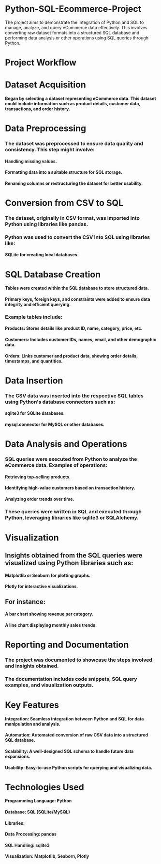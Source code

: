 # Python-SQL-Ecommerce-Project
The project aims to demonstrate the integration of Python and SQL to manage, analyze, and query eCommerce data effectively. This involves converting raw dataset formats into a structured SQL database and performing data analysis or other operations using SQL queries through Python.

# Project Workflow

# Dataset Acquisition
#### Began by selecting a dataset representing eCommerce data. This dataset could include information such as product details, customer data, transactions, and order history.

# Data Preprocessing
### The dataset was preprocessed to ensure data quality and consistency. This step might involve:
#### Handling missing values.
#### Formatting data into a suitable structure for SQL storage.
#### Renaming columns or restructuring the dataset for better usability.

# Conversion from CSV to SQL
### The dataset, originally in CSV format, was imported into Python using libraries like pandas.
### Python was used to convert the CSV into SQL using libraries like:
#### SQLite for creating local databases.

# SQL Database Creation
#### Tables were created within the SQL database to store structured data.
#### Primary keys, foreign keys, and constraints were added to ensure data integrity and efficient querying.
### Example tables include:
#### Products: Stores details like product ID, name, category, price, etc.
#### Customers: Includes customer IDs, names, email, and other demographic data.
#### Orders: Links customer and product data, showing order details, timestamps, and quantities.

# Data Insertion
### The CSV data was inserted into the respective SQL tables using Python's database connectors such as:
#### sqlite3 for SQLite databases.
#### mysql.connector for MySQL or other databases.

# Data Analysis and Operations
### SQL queries were executed from Python to analyze the eCommerce data. Examples of operations:
#### Retrieving top-selling products.
#### Identifying high-value customers based on transaction history.
#### Analyzing order trends over time.
### These queries were written in SQL and executed through Python, leveraging libraries like sqlite3 or SQLAlchemy.

# Visualization
## Insights obtained from the SQL queries were visualized using Python libraries such as:
#### Matplotlib or Seaborn for plotting graphs.
#### Plotly for interactive visualizations.
## For instance:
#### A bar chart showing revenue per category.
#### A line chart displaying monthly sales trends.

# Reporting and Documentation
### The project was documented to showcase the steps involved and insights obtained.
### The documentation includes code snippets, SQL query examples, and visualization outputs.

# Key Features
#### Integration: Seamless integration between Python and SQL for data manipulation and analysis.
#### Automation: Automated conversion of raw CSV data into a structured SQL database.
#### Scalability: A well-designed SQL schema to handle future data expansions.
#### Usability: Easy-to-use Python scripts for querying and visualizing data.

# Technologies Used
#### Programming Language: Python
####  Database: SQL (SQLite/MySQL)
#### Libraries:
#### Data Processing: pandas
#### SQL Handling: sqlite3
#### Visualization: Matplotlib, Seaborn, Plotly

